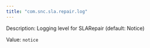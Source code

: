```yaml
---
title: "com.snc.sla.repair.log"
---
```


Description: Logging level for SLARepair (default: Notice)

Value: `notice`